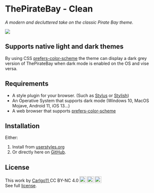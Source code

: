 # ThePirateBay - Clean
_A modern and decluttered take on the classic Pirate Bay theme._

![](https://user-images.githubusercontent.com/3535780/83208663-880c7a80-a156-11ea-95a1-c97e30cb45ec.gif)

## Supports native light and dark themes
By using CSS [prefers-color-scheme](https://caniuse.com/#feat=prefers-color-scheme) the theme can display a dark grey version of ThePirateBay when dark mode is enabled on the OS and vise versa.

## Requirements
* A style plugin for your browser. (Such as [Stylus](https://add0n.com/stylus.html) or [Stylish](https://userstyles.org/))
* An Operative System that supports dark mode (Windows 10, MacOS Mojave, Android 11, iOS 13...)
* A web browser that supports [prefers-color-scheme](https://caniuse.com/#feat=prefers-color-scheme)

## Installation
Either:
1. Install from [userstyles.org](https://userstyles.org/styles/184083/)
2. Or directly here on [GitHub](https://github.com/Carlgo11/thepiratebay-clean/releases/latest).

## License
This work by <a rel="cc:attributionURL" href="https://carlgo11.com"><span rel="cc:attributionName">Carlgo11 </span></a>CC BY-NC 4.0[<img style="height:22px!important;margin-left: 3px;vertical-align:text-bottom;" src="https://search.creativecommons.org/static/img/cc_icon.svg" /><img  style="height:22px!important;margin-left: 3px;vertical-align:text-bottom;" src="https://search.creativecommons.org/static/img/cc-by_icon.svg" /><img  style="height:22px!important;margin-left: 3px;vertical-align:text-bottom;" src="https://search.creativecommons.org/static/img/cc-nc_icon.svg"/>](https://creativecommons.org/licenses/by-nc/4.0)   
See full [license](LICENSE).